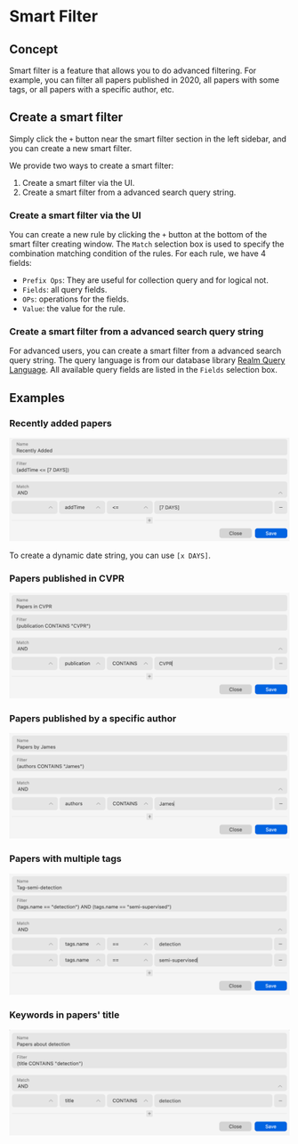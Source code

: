 # Smart Filter

## Concept

Smart filter is a feature that allows you to do advanced filtering. For example, you can filter all papers published in 2020, all papers with some tags, or all papers with a specific author, etc.

## Create a smart filter

Simply click the `+` button near the smart filter section in the left sidebar, and you can create a new smart filter.

We provide two ways to create a smart filter:
1. Create a smart filter via the UI.
2. Create a smart filter from a advanced search query string.

### Create a smart filter via the UI

You can create a new rule by clicking the `+` button at the bottom of the smart filter creating window. The `Match` selection box is used to specify the combination matching condition of the rules. For each rule, we have 4 fields:
- `Prefix Ops`: They are useful for collection query and for logical not.
- `Fields`: all query fields.
- `OPs`: operations for the fields.
- `Value`: the value for the rule.


### Create a smart filter from a advanced search query string

For advanced users, you can create a smart filter from a advanced search query string. The query language is from our database library [Realm Query Language](https://www.mongodb.com/docs/realm-sdks/js/latest/tutorial-query-language.html). All available query fields are listed in the `Fields` selection box.

## Examples

### Recently added papers
![](../../public/assets/images/guide/smart-filter/recent.png)

To create a dynamic date string, you can use `[x DAYS]`.

### Papers published in CVPR
![](../../public/assets/images/guide/smart-filter/pub.png)

### Papers published by a specific author
![](../../public/assets/images/guide/smart-filter/author.png)

### Papers with multiple tags
![](../../public/assets/images/guide/smart-filter/tag.png)

### Keywords in papers' title
![](../../public/assets/images/guide/smart-filter/title.png)